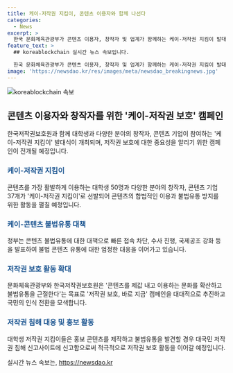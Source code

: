 ```yaml
---
title: 케이-저작권 지킴이, 콘텐츠 이용자와 함께 나선다
categories:
  - News
excerpt: >
  한국 문화체육관광부가 콘텐츠 이용자, 창작자 및 업계가 함께하는 케이-저작권 지킴이 발대식을 통해 저작권 보호 활동에 앞장선다. 대학생과 각 분야의 창작자, 콘텐츠 기업 등으로 구성된 이들은 불법 콘텐츠 유통에 대응하고 국민의 저작권 보호 인식을 높이기 위해 다양한 활동을 펼치고 있다. 또한, 케이-콘텐츠의 세계적 확산에 대응하기 위해 국내외에서의 저작권 보호 활동을 더욱 강화할 계획이다. 저작물을 이용할 때 정당한 대가를 지불하는 것이 당연한데, 케이-저작권 지킴이가 이를 위해 앞장서 주길 바란다고 문체부 장관은 강조했다. (문의: 문화체육관광부 저작권국 저작권보호과)
feature_text: >
  ## koreablockchain 실시간 뉴스 속보입니다.

  한국 문화체육관광부가 콘텐츠 이용자, 창작자 및 업계가 함께하는 케이-저작권 지킴이 발대식을 통해 저작권 보호 활동에 앞장선다. 대학생과 각 분야의 창작자, 콘텐츠 기업 등으로 구성된 이들은 불법 콘텐츠 유통에 대응하고 국민의 저작권 보호 인식을 높이기 위해 다양한 활동을 펼치고 있다. 또한, 케이-콘텐츠의 세계적 확산에 대응하기 위해 국내외에서의 저작권 보호 활동을 더욱 강화할 계획이다. 저작물을 이용할 때 정당한 대가를 지불하는 것이 당연한데, 케이-저작권 지킴이가 이를 위해 앞장서 주길 바란다고 문체부 장관은 강조했다. (문의: 문화체육관광부 저작권국 저작권보호과)
image: 'https://newsdao.kr/res/images/meta/newsdao_breakingnews.jpg'
---
```


<p><img src="https://newsdao.kr/res/images/meta/newsdao_breakingnews.jpg" alt="koreablockchain 속보" /></p>

<h2 data-ke-size="size26">콘텐츠 이용자와 창작자를 위한 '케이-저작권 보호' 캠페인</h2>

<p data-ke-size="size16">한국저작권보호원과 함께 대학생과 다양한 분야의 창작자, 콘텐츠 기업이 참여하는 '케이-저작권 지킴이' 발대식이 개최되며, 저작권 보호에 대한 중요성을 알리기 위한 캠페인이 전개될 예정입니다.</p>

<h3><b><span style="color: #1a5490;">케이-저작권 지킴이</span></b></h3>

<p data-ke-size="size16">콘텐츠를 가장 활발하게 이용하는 대학생 50명과 다양한 분야의 창작자, 콘텐츠 기업 37개가 '케이-저작권 지킴이'로 선발되어 콘텐츠의 합법적인 이용과 불법유통 방지를 위한 활동을 펼칠 예정입니다.</p>

<h3><b><span style="color: #1a5490;">케이-콘텐츠 불법유통 대책</span></b></h3>

<p data-ke-size="size16">정부는 콘텐츠 불법유통에 대한 대책으로 빠른 접속 차단, 수사 진행, 국제공조 강화 등을 발표하여 불법 콘텐츠 유통에 대한 엄정한 대응을 이어가고 있습니다.</p>

<h3><b><span style="color: #1a5490;">저작권 보호 활동 확대</span></b></h3>

<p data-ke-size="size16">문화체육관광부와 한국저작권보호원은 '콘텐츠를 제값 내고 이용하는 문화를 확산하고 불법유통을 근절한다'는 목표로 '저작권 보호, 바로 지금' 캠페인을 대대적으로 추진하고 국민의 인식 전환을 모색합니다.</p>

<h3><b><span style="color: #1a5490;">저작권 침해 대응 및 홍보 활동</span></b></h3>

<p data-ke-size="size16">대학생 저작권 지킴이들은 홍보 콘텐츠를 제작하고 불법유통을 발견할 경우 대국민 저작권 침해 신고사이트에 신고함으로써 적극적으로 저작권 보호 활동을 이어갈 예정입니다.</p>
실시간 뉴스 속보는, <a href="https://newsdao.kr" rel="dofollow">https://newsdao.kr</a>


